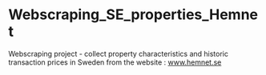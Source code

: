 # Webscraping_SE_properties_Hemnet
Webscraping project - collect property characteristics and historic transaction prices in Sweden from the website :  www.hemnet.se
